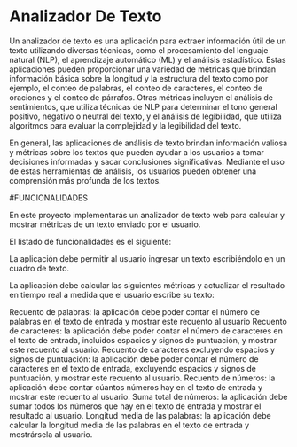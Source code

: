 # Analizador De Texto

Un analizador de texto es una aplicación para extraer información útil de un texto utilizando diversas técnicas, como el procesamiento del lenguaje natural (NLP), el aprendizaje automático (ML) y el análisis estadístico. Estas aplicaciones pueden proporcionar una variedad de métricas que brindan información básica sobre la longitud y la estructura del texto como por ejemplo, el conteo de palabras, el conteo de caracteres, el conteo de oraciones y el conteo de párrafos. Otras métricas incluyen el análisis de sentimientos, que utiliza técnicas de NLP para determinar el tono general positivo, negativo o neutral del texto, y el análisis de legibilidad, que utiliza algoritmos para evaluar la complejidad y la legibilidad del texto.

En general, las aplicaciones de análisis de texto brindan información valiosa y métricas sobre los textos que pueden ayudar a los usuarios a tomar decisiones informadas y sacar conclusiones significativas. Mediante el uso de estas herramientas de análisis, los usuarios pueden obtener una comprensión más profunda de los textos.

#FUNCIONALIDADES

En este proyecto implementarás un analizador de texto web para calcular y mostrar métricas de un texto enviado por el usuario.

El listado de funcionalidades es el siguiente:

La aplicación debe permitir al usuario ingresar un texto escribiéndolo en un cuadro de texto.

La aplicación debe calcular las siguientes métricas y actualizar el resultado en tiempo real a medida que el usuario escribe su texto:

Recuento de palabras: la aplicación debe poder contar el número de palabras en el texto de entrada y mostrar este recuento al usuario
Recuento de caracteres: la aplicación debe poder contar el número de caracteres en el texto de entrada, incluidos espacios y signos de puntuación, y mostrar este recuento al usuario.
Recuento de caracteres excluyendo espacios y signos de puntuación: la aplicación debe poder contar el número de caracteres en el texto de entrada, excluyendo espacios y signos de puntuación, y mostrar este recuento al usuario.
Recuento de números: la aplicación debe contar cúantos números hay en el texto de entrada y mostrar este recuento al usuario.
Suma total de números: la aplicación debe sumar todos los números que hay en el texto de entrada y mostrar el resultado al usuario.
Longitud media de las palabras: la aplicación debe calcular la longitud media de las palabras en el texto de entrada y mostrársela al usuario.



